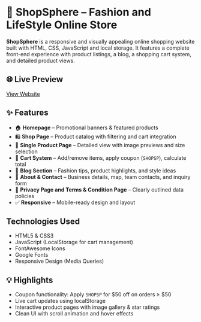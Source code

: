 # 🛒 ShopSphere – Fashion and LifeStyle Online Store

**ShopSphere** is a responsive and visually appealing online shopping website built with HTML, CSS, JavaScript and local storage. It features a complete front-end experience with product listings, a blog, a shopping cart system, and detailed product views.

## 🌐 Live Preview
[View Website](https://swaminathan02.github.io/ShopShere--Fashion-and-LifeStyle-Online-Store/)

## ✨ Features
- 🏠 **Homepage** – Promotional banners & featured products  
- 🛍️ **Shop Page** – Product catalog with filtering and cart integration  
- 📄 **Single Product Page** – Detailed view with image previews and size selection  
- 🛒 **Cart System** – Add/remove items, apply coupon (`SHOPSP`), calculate total  
- 📰 **Blog Section** – Fashion tips, product highlights, and style ideas  
- 🙋 **About & Contact** – Business details, map, team contacts, and inquiry form  
- 🔐 **Privacy Page and Terms & Condition Page** – Clearly outlined data policies
- ✅ **Responsive** – Mobile-ready design and layout  

## Technologies Used
- HTML5 & CSS3  
- JavaScript (LocalStorage for cart management)  
- FontAwesome Icons  
- Google Fonts  
- Responsive Design (Media Queries)

## 💡 Highlights
- Coupon functionality: Apply `SHOPSP` for $50 off on orders ≥ $50  
- Live cart updates using localStorage  
- Interactive product pages with image gallery & star ratings  
- Clean UI with scroll animation and hover effects
